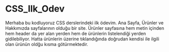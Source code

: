 # CSS_Ilk_Odev
Merhaba bu kodluyoruz CSS derslerindeki ilk ödevim. Ana Sayfa, Ürünler ve Hakkımızda sayfalarının olduğu bir site. Ürünler sayfasına hem metin içinden hem header da yer alan yerden hem de ürünlerin listelendiği yerden gidilebiliyor. Hatta ürünlerin üzerine tıklandığında doğrudan kendisi ile ilgili olan ürünün oldğu kısma götürmektedir. 
